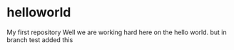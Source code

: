 # helloworld
My first repository
Well we are working hard here on the hello world.
but in branch test added this
